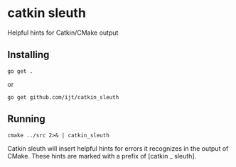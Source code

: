 catkin sleuth
=============

Helpful hints for Catkin/CMake output

Installing
----------

	go get .

or

	go get github.com/ijt/catkin_sleuth

Running
-------

	cmake ../src 2>& | catkin_sleuth

Catkin sleuth will insert helpful hints for errors it recognizes in the output of CMake.
These hints are marked with a prefix of [catkin _ sleuth].

